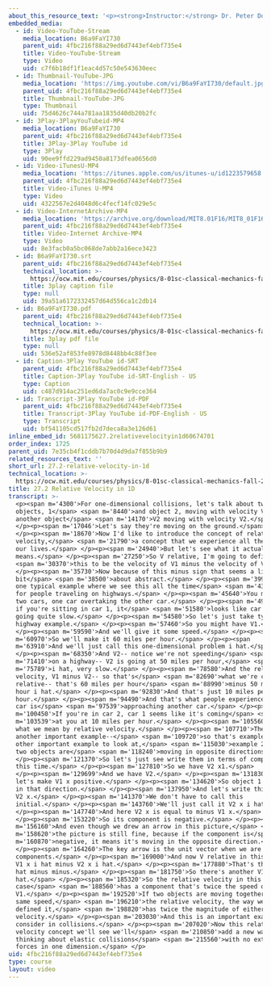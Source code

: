 ```yaml
---
about_this_resource_text: '<p><strong>Instructor:</strong> Dr. Peter Dourmashkin</p>'
embedded_media:
  - id: Video-YouTube-Stream
    media_location: B6a9FaYI730
    parent_uid: 4fbc216f88a29ed6d7443ef4ebf735e4
    title: Video-YouTube-Stream
    type: Video
    uid: c7f6b18df1f1eac4d57c50e543630eec
  - id: Thumbnail-YouTube-JPG
    media_location: 'https://img.youtube.com/vi/B6a9FaYI730/default.jpg'
    parent_uid: 4fbc216f88a29ed6d7443ef4ebf735e4
    title: Thumbnail-YouTube-JPG
    type: Thumbnail
    uid: 75d4626c744a781aa1835d40db20b2fc
  - id: 3Play-3PlayYouTubeid-MP4
    media_location: B6a9FaYI730
    parent_uid: 4fbc216f88a29ed6d7443ef4ebf735e4
    title: 3Play-3Play YouTube id
    type: 3Play
    uid: 90ee9ffd229ad9450a8173dfea0656d0
  - id: Video-iTunesU-MP4
    media_location: 'https://itunes.apple.com/us/itunes-u/id1223579658'
    parent_uid: 4fbc216f88a29ed6d7443ef4ebf735e4
    title: Video-iTunes U-MP4
    type: Video
    uid: 4322567e2d4048d6c4fecf14fc029e5c
  - id: Video-InternetArchive-MP4
    media_location: 'https://archive.org/download/MIT8.01F16/MIT8_01F16_L27v02_360p.mp4'
    parent_uid: 4fbc216f88a29ed6d7443ef4ebf735e4
    title: Video-Internet Archive-MP4
    type: Video
    uid: 8e3facb0a5bc068de7abb2a16ece3423
  - id: B6a9FaYI730.srt
    parent_uid: 4fbc216f88a29ed6d7443ef4ebf735e4
    technical_location: >-
      https://ocw.mit.edu/courses/physics/8-01sc-classical-mechanics-fall-2016/week-9-collision-theory/27.2-relative-velocity-in-1d/27.2-relative-velocity-in-1d/B6a9FaYI730.srt
    title: 3play caption file
    type: null
    uid: 39a51a6172332457d64d556ca1c2db14
  - id: B6a9FaYI730.pdf
    parent_uid: 4fbc216f88a29ed6d7443ef4ebf735e4
    technical_location: >-
      https://ocw.mit.edu/courses/physics/8-01sc-classical-mechanics-fall-2016/week-9-collision-theory/27.2-relative-velocity-in-1d/27.2-relative-velocity-in-1d/B6a9FaYI730.pdf
    title: 3play pdf file
    type: null
    uid: 536e52af853fe8978d8448bb4c88f3ee
  - id: Caption-3Play YouTube id-SRT
    parent_uid: 4fbc216f88a29ed6d7443ef4ebf735e4
    title: Caption-3Play YouTube id-SRT-English - US
    type: Caption
    uid: c487d914ac251ed6da7ac0c9e9cce364
  - id: Transcript-3Play YouTube id-PDF
    parent_uid: 4fbc216f88a29ed6d7443ef4ebf735e4
    title: Transcript-3Play YouTube id-PDF-English - US
    type: Transcript
    uid: bf541105cd517fb2d7deca8a3e126d61
inline_embed_id: 5681175627.2relativevelocityin1d60674701
order_index: 1725
parent_uid: 7e35cb4f1cddb7b70d4d9da7f855b9b9
related_resources_text: ''
short_url: 27.2-relative-velocity-in-1d
technical_location: >-
  https://ocw.mit.edu/courses/physics/8-01sc-classical-mechanics-fall-2016/week-9-collision-theory/27.2-relative-velocity-in-1d/27.2-relative-velocity-in-1d
title: 27.2 Relative Velocity in 1D
transcript: >-
  <p><span m='4300'>For one-dimensional collisions, let's talk about two
  objects, 1</span> <span m='8440'>and object 2, moving with velocity V1 and
  another object</span> <span m='14170'>V2 moving with velocity V2.</span>
  </p><p><span m='17046'>Let's say they're moving on the ground.</span>
  </p><p><span m='18670'>Now I'd like to introduce the concept of relative
  velocity,</span> <span m='21790'>a concept that we experience all the time in
  our lives.</span> </p><p><span m='24940'>But let's see what it actually
  means.</span> </p><p><span m='27250'>So V relative, I'm going to define</span>
  <span m='30370'>this to be the velocity of V1 minus the velocity of V2.</span>
  </p><p><span m='35730'>Now because of this minus sign that seems a little
  bit</span> <span m='38500'>about abstract.</span> </p><p><span m='39920'>But
  one typical example where we see this all the time</span> <span m='43250'>is
  for people traveling on highways.</span> </p><p><span m='45640'>You might have
  two cars, one car overtaking the other car.</span> </p><p><span m='49300'>But
  if you're sitting in car 1, it</span> <span m='51580'>looks like car 2 is
  going quite slow.</span> </p><p><span m='54580'>So let's just take typical
  highway example.</span> </p><p><span m='57460'>So you might have V1.</span>
  </p><p><span m='59590'>And we'll give it some speed.</span> </p><p><span
  m='60970'>So we'll make it 60 miles per hour.</span> </p><p><span
  m='63910'>And we'll just call this one-dimensional problem i hat.</span>
  </p><p><span m='68350'>And V2-- notice we're not speeding</span> <span
  m='71410'>on a highway-- V2 is going at 50 miles per hour,</span> <span
  m='75789'>i hat, very slow.</span> </p><p><span m='78580'>And the relative
  velocity, V1 minus V2-- so that's</span> <span m='82690'>what we're calling V
  relative-- that's 60 miles per hour</span> <span m='88990'>minus 50 miles per
  hour i hat.</span> </p><p><span m='92830'>And that's just 10 miles per
  hour.</span> </p><p><span m='94490'>And that's what people experience when one
  car is</span> <span m='97539'>approaching another car.</span> </p><p><span
  m='100450'>If you're in car 2, car 1 seems like it's coming</span> <span
  m='103539'>at you at 10 miles per hour.</span> </p><p><span m='105560'>This is
  what we mean by relative velocity.</span> </p><p><span m='107710'>There's
  another important example--</span> <span m='109720'>so that's example 1-- the
  other important example to look at,</span> <span m='115030'>example 2, is when
  two objects are</span> <span m='118240'>moving in opposite directions.</span>
  </p><p><span m='121370'>So let's just see write them in terms of components
  this time.</span> </p><p><span m='127810'>So we have V2 x1.</span>
  </p><p><span m='129699'>And we have V2.</span> </p><p><span m='131830'>And
  let's make V1 x positive.</span> </p><p><span m='134620'>So object 1 is moving
  in that direction.</span> </p><p><span m='137950'>And let's write this one as
  V2 x.</span> </p><p><span m='141370'>We don't have to call this
  initial.</span> </p><p><span m='143760'>We'll just call it V2 x i hat.</span>
  </p><p><span m='147740'>And here V2 x is equal to minus V1 x.</span>
  </p><p><span m='153220'>So its component is negative.</span> </p><p><span
  m='156160'>And even though we drew an arrow in this picture,</span> <span
  m='158620'>the picture is still fine, because if the component is</span> <span
  m='160870'>negative, it means it's moving in the opposite direction.</span>
  </p><p><span m='164260'>The key arrow is the unit vector when we are writing
  components.</span> </p><p><span m='169000'>And now V relative in this case is
  V1 x i hat minus V2 x i hat.</span> </p><p><span m='177880'>That's the V1 x i
  hat minus minus.</span> </p><p><span m='181750'>So there's another V1 x i
  hat.</span> </p><p><span m='185320'>So the relative velocity in this
  case</span> <span m='188560'>has a component that's twice the speed of
  V1.</span> </p><p><span m='192520'>If two objects are moving together at the
  same speed,</span> <span m='196210'>the relative velocity, the way we've
  defined it,</span> <span m='198820'>has twice the magnitude of either
  velocity.</span> </p><p><span m='203030'>And this is an important example to
  consider in collisions.</span> </p><p><span m='207020'>Now this relative
  velocity concept we'll see we'll</span> <span m='210850'>add a new way of
  thinking about elastic collisions</span> <span m='215560'>with no external
  forces in one dimension.</span> </p>
uid: 4fbc216f88a29ed6d7443ef4ebf735e4
type: course
layout: video
---
```

